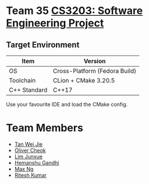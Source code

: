 # Team 35 [CS3203: Software Engineering Project](https://github.com/nus-cs3203/project-wiki/wiki/)


## Target Environment

Item | Version
-|-
OS | Cross-Platform (Fedora Build)
Toolchain | CLion + CMake 3.20.5
C++ Standard | C++17

Use your favourite IDE and load the CMake config. 

# Team Members
* [Tan Wei Jie](https://github.com/tanweijie123)  
* [Oliver Cheok](https://github.com/olivercheok20)  
* [Lim Junxue](https://github.com/LimJunxue)  
* [Hemanshu Gandhi](https://github.com/HemanshuGandhi)  
* [Max Ng](https://github.com/maxxng)  
* [Ritesh Kumar](https://github.com/rtshkmr)  
